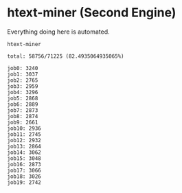 # htext-miner (Second Engine)

Everything doing here is automated.

```
htext-miner

total: 58756/71225 (82.4935064935065%)

job0: 3240
job1: 3037
job2: 2765
job3: 2959
job4: 3296
job5: 2868
job6: 2889
job7: 2873
job8: 2874
job9: 2661
job10: 2936
job11: 2745
job12: 2932
job13: 2864
job14: 3062
job15: 3048
job16: 2873
job17: 3066
job18: 3026
job19: 2742
```